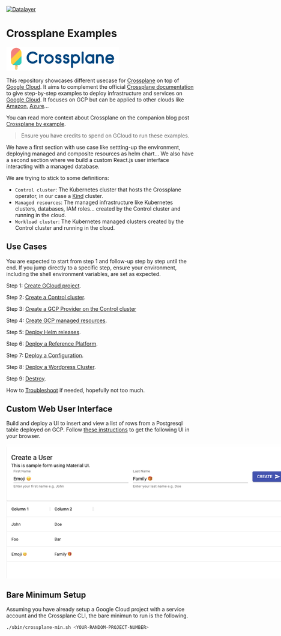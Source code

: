 [![Datalayer](https://raw.githubusercontent.com/datalayer/datalayer/main/res/logo/datalayer-25.svg?sanitize=true)](https://datalayer.io)

# Crossplane Examples

<img src="./static/images/crossplane.svg" width="300"/>

This repository showcases different usecase for [Crossplane](https://crossplane.io) on top of [Google Cloud](https://cloud.google.com). It aims to complement the official [Crossplane documentation](https://crossplane.io/docs) to give step-by-step examples to deploy infrastructure and services on [Google Cloud](https://cloud.google.com). It focuses on GCP but can be applied to other clouds like [Amazon](https://aws.amazon.com), [Azure](https://azure.microsoft.com)...

You can read more context about Crossplane on the companion blog post [Crossplane by example](https://blog.datalayer.io/2021/05/16/crossplane-by-example).

> Ensure you have credits to spend on GCloud to run these examples.

We have a first section with use case like settting-up the environment, deploying managed and composite resources as helm chart... We also have a second section where we build a custom React.js user interface interacting with a managed database.

We are trying to stick to some definitions:

- `Control cluster`: The Kubernetes cluster that hosts the Crossplane operator, in our case a [Kind](https://kind.sigs.k8s.io) cluster.
- `Managed resources`: The managed infrastructure like Kubernetes clusters, databases, IAM roles... created by the Control cluster and running in the cloud.
- `Workload cluster`: The Kubernetes managed clusters created by the Control cluster and running in the cloud.

## Use Cases

You are expected to start from step 1 and follow-up step by step until the end. If you jump directly to a specific step, ensure your environment, including the shell environment variables, are set as expected.

Step 1: [Create GCloud project](./docs/01-gcloud-project.md).

Step 2: [Create a Control cluster](./docs/02-control-cluster.md).

Step 3: [Create a GCP Provider on the Control cluster](./docs/03-gcp-provider.md)

Step 4: [Create GCP managed resources](./docs/04-managed.md).

Step 5: [Deploy Helm releases](./docs/05-helm.md).

Step 6: [Deploy a Reference Platform](./docs/07-ref-platform.md).

Step 7: [Deploy a Configuration](./docs/06-configuration.md).

Step 8: [Deploy a Wordpress Cluster](./docs/08-wordpress-cluster.md).

Step 9: [Destroy](./docs/09-destroy.md).

How to [Troubleshoot](./docs/10-troubleshoot.md) if needed, hopefully not too much.

## Custom Web User Interface

Build and deploy a UI to insert and view a list of rows from a Postgresql table deployed on GCP. Follow [these instructions](./docs/custom-ui.md) to get the following UI in your browser.

<img src="./static/images/users.png" style="max-width: 800px"/>

## Bare Minimum Setup

Assuming you have already setup a Google Cloud project with a service account and the Crossplane CLI, the bare minimun to run is the following.

```bash
./sbin/crossplane-min.sh <YOUR-RANDOM-PROJECT-NUMBER>
```
